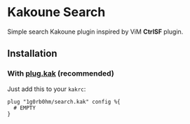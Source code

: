 # Kakoune Search

Simple search Kakoune plugin inspired by ViM **CtrlSF** plugin.

## Installation

### With [plug.kak](https://github.com/andreyorst/plug.kak) (recommended)

Just add this to your `kakrc`:
```
plug "1g0rb0hm/search.kak" config %{
  # EMPTY
}
```
